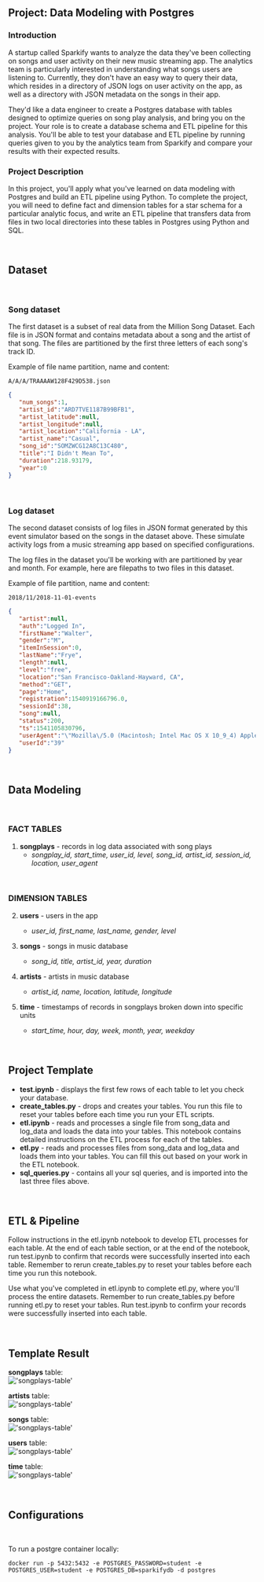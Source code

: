 ## Project: Data Modeling with Postgres

### Introduction

A startup called Sparkify wants to analyze the data they've been collecting on songs and user activity on their new music streaming app. The analytics team is particularly interested in understanding what songs users are listening to. Currently, they don't have an easy way to query their data, which resides in a directory of JSON logs on user activity on the app, as well as a directory with JSON metadata on the songs in their app.

They'd like a data engineer to create a Postgres database with tables designed to optimize queries on song play analysis, and bring you on the project. Your role is to create a database schema and ETL pipeline for this analysis. You'll be able to test your database and ETL pipeline by running queries given to you by the analytics team from Sparkify and compare your results with their expected results.

### Project Description

In this project, you'll apply what you've learned on data modeling with Postgres and build an ETL pipeline using Python. To complete the project, you will need to define fact and dimension tables for a star schema for a particular analytic focus, and write an ETL pipeline that transfers data from files in two local directories into these tables in Postgres using Python and SQL.

<br>

## Dataset

<br>

### Song dataset

The first dataset is a subset of real data from the Million Song Dataset. Each file is in JSON format and contains metadata about a song and the artist of that song. The files are partitioned by the first three letters of each song's track ID. 

Example of file name partition, name and content:

`A/A/A/TRAAAAW128F429D538.json`
<br>
```json
{
   "num_songs":1,
   "artist_id":"ARD7TVE1187B99BFB1",
   "artist_latitude":null,
   "artist_longitude":null,
   "artist_location":"California - LA",
   "artist_name":"Casual",
   "song_id":"SOMZWCG12A8C13C480",
   "title":"I Didn't Mean To",
   "duration":218.93179,
   "year":0
}
```
<br>

### Log dataset

The second dataset consists of log files in JSON format generated by this event simulator based on the songs in the dataset above. These simulate activity logs from a music streaming app based on specified configurations.

The log files in the dataset you'll be working with are partitioned by year and month. For example, here are filepaths to two files in this dataset.

Example of file partition, name and content:

`2018/11/2018-11-01-events`
<br>
```json
{
   "artist":null,
   "auth":"Logged In",
   "firstName":"Walter",
   "gender":"M",
   "itemInSession":0,
   "lastName":"Frye",
   "length":null,
   "level":"free",
   "location":"San Francisco-Oakland-Hayward, CA",
   "method":"GET",
   "page":"Home",
   "registration":1540919166796.0,
   "sessionId":38,
   "song":null,
   "status":200,
   "ts":1541105830796,
   "userAgent":"\"Mozilla\/5.0 (Macintosh; Intel Mac OS X 10_9_4) AppleWebKit\/537.36 (KHTML, like Gecko) Chrome\/36.0.1985.143 Safari\/537.36\"",
   "userId":"39"
}
```

<br>

## Data Modeling

<br>

### FACT TABLES

1. **songplays** - records in log data associated with song plays
    * *songplay_id, start_time, user_id, level, song_id, artist_id, session_id, location, user_agent*

<br>

### DIMENSION TABLES

2. **users** - users in the app
    * *user_id, first_name, last_name, gender, level*

3. **songs** - songs in music database
    * *song_id, title, artist_id, year, duration*

4. **artists** - artists in music database
    * *artist_id, name, location, latitude, longitude*

5. **time** - timestamps of records in songplays broken down into specific units
    * *start_time, hour, day, week, month, year, weekday*

<br>

## Project Template

* **test.ipynb** - displays the first few rows of each table to let you check your database.
* **create_tables.py** - drops and creates your tables. You run this file to reset your tables before each time you run your ETL scripts.
* **etl.ipynb** - reads and processes a single file from song_data and log_data and loads the data into your tables. This notebook contains detailed instructions on the ETL process for each of the tables.
* **etl.py** - reads and processes files from song_data and log_data and loads them into your tables. You can fill this out based on your work in the ETL notebook.
* **sql_queries.py** - contains all your sql queries, and is imported into the last three files above.

<br>

## ETL & Pipeline

Follow instructions in the etl.ipynb notebook to develop ETL processes for each table. At the end of each table section, or at the end of the notebook, run test.ipynb to confirm that records were successfully inserted into each table. Remember to rerun create_tables.py to reset your tables before each time you run this notebook.

Use what you've completed in etl.ipynb to complete etl.py, where you'll process the entire datasets. Remember to run create_tables.py before running etl.py to reset your tables. Run test.ipynb to confirm your records were successfully inserted into each table.

<br>

## Template Result

**songplays** table:<br>
!['songplays-table'](images/songplays-table.png)

**artists** table:<br>
!['songplays-table'](images/artists-table.png)

**songs** table:<br>
!['songplays-table'](images/songs-table.png)

**users** table:<br>
!['songplays-table'](images/users-table.png)

**time** table:<br>
!['songplays-table'](images/time-table.png)

<br>

## Configurations

<br>

To run a postgre container locally:

`docker run -p 5432:5432 -e POSTGRES_PASSWORD=student -e POSTGRES_USER=student -e POSTGRES_DB=sparkifydb -d postgres`